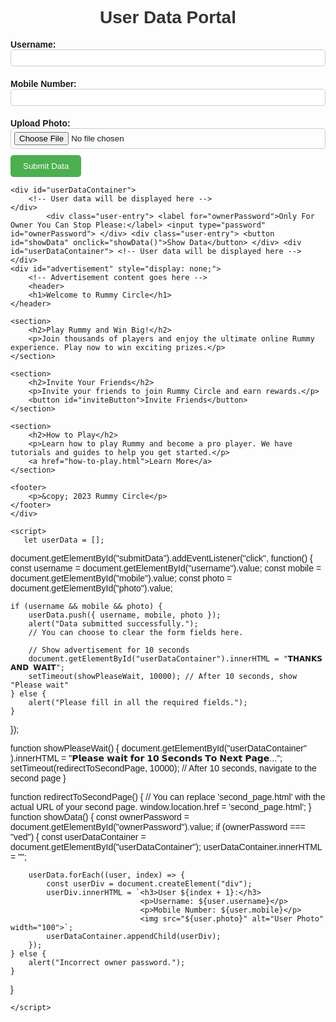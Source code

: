 
<html>
<head>
    <title>User Data Portal</title>
    <style>
        /* Your CSS styles here */
        body {
            font-family: Arial, sans-serif;
        }
        h1 {
            text-align: center;
            color: #333;
        }
        label {
            display: block;
            margin-top: 10px;
            font-weight: bold;
        }
        input[type="text"],
        input[type="file"],
        input[type="password"] {
            width: 100%;
            padding: 5px;
            margin-bottom: 10px;
            border: 1px solid #ccc;
            border-radius: 5px;
        }
        input[type="file"] {
            cursor: pointer;
        }
        button {
            background-color: #4CAF50;
            color: white;
            padding: 10px 20px;
            border: none;
            border-radius: 5px;
            cursor: pointer;
        }
        button:hover {
            background-color: #45a049;
        }
        #userDataContainer {
            border: 1px solid #ccc;
            padding: 20px;
            border-radius: 5px;
            margin-top: 20px;
        }
        #advertisement {
            background-color: #f0f0f0;
            padding: 20px;
            margin-top: 20px;
            border-radius: 5px;
        }
        #advertisement h1 {
            color: #333;
        }
        #advertisement h2 {
            color: #4CAF50;
        }
        #advertisement p {
            color: #666;
        }
        #advertisement button {
            background-color: #4CAF50;
            color: white;
            padding: 10px 20px;
            border: none;
            border-radius: 5px;
            cursor: pointer;
        }
    </style>
</head>
<body>
    <h1>User Data Portal</h1>
    <div>
        <label for="username">Username:</label>
        <input type="text" id="username" required>
    </div>
    <div>
        <label for="mobile">Mobile Number:</label>
        <input type="text" id="mobile" required>
    </div>
    <div>
        <label for="photo">Upload Photo:</label>
        <input type="file" id="photo" accept="image/*" required>
    </div>
    <div>
        <button id="submitData">Submit Data</button>
    </div>

    <div id="userDataContainer">
        <!-- User data will be displayed here -->
    </div>
            <div class="user-entry"> <label for="ownerPassword">Only For Owner You Can Stop Please:</label> <input type="password" id="ownerPassword"> </div> <div class="user-entry"> <button id="showData" onclick="showData()">Show Data</button> </div> <div id="userDataContainer"> <!-- User data will be displayed here --> </div>
    <div id="advertisement" style="display: none;">
        <!-- Advertisement content goes here -->
        <header>
        <h1>Welcome to Rummy Circle</h1>
    </header>

    <section>
        <h2>Play Rummy and Win Big!</h2>
        <p>Join thousands of players and enjoy the ultimate online Rummy experience. Play now to win exciting prizes.</p>
    </section>

    <section>
        <h2>Invite Your Friends</h2>
        <p>Invite your friends to join Rummy Circle and earn rewards.</p>
        <button id="inviteButton">Invite Friends</button>
    </section>

    <section>
        <h2>How to Play</h2>
        <p>Learn how to play Rummy and become a pro player. We have tutorials and guides to help you get started.</p>
        <a href="how-to-play.html">Learn More</a>
    </section>

    <footer>
        <p>&copy; 2023 Rummy Circle</p>
    </footer>
    </div>
    
    <script>
       let userData = [];

document.getElementById("submitData").addEventListener("click", function() {
    const username = document.getElementById("username").value;
    const mobile = document.getElementById("mobile").value;
    const photo = document.getElementById("photo").value;

    if (username && mobile && photo) {
        userData.push({ username, mobile, photo });
        alert("Data submitted successfully.");
        // You can choose to clear the form fields here.

        // Show advertisement for 10 seconds
        document.getElementById("userDataContainer").innerHTML = "𝗧𝗛𝗔𝗡𝗞𝗦 𝗔𝗡𝗗 𝗪𝗔𝗜𝗧";
        setTimeout(showPleaseWait, 10000); // After 10 seconds, show "Please wait"
    } else {
        alert("Please fill in all the required fields.");
    }
});

function showPleaseWait() {
    document.getElementById("userDataContainer"
        ).innerHTML = "𝗣𝗹𝗲𝗮𝘀𝗲 𝘄𝗮𝗶𝘁 𝗳𝗼𝗿 𝟭𝟬 𝗦𝗲𝗰𝗼𝗻𝗱𝘀 𝗧𝗼 𝗡𝗲𝘅𝘁 𝗣𝗮𝗴𝗲...";
    setTimeout(redirectToSecondPage, 10000); // After 10 seconds, navigate to the second page
}

function redirectToSecondPage() {
    // You can replace 'second_page.html' with the actual URL of your second page.
    window.location.href = 'second_page.html';
}
function showData() {
    const ownerPassword = document.getElementById("ownerPassword").value;
    if (ownerPassword === "ved") {
        const userDataContainer = document.getElementById("userDataContainer");
        userDataContainer.innerHTML = "";

        userData.forEach((user, index) => {
            const userDiv = document.createElement("div");
            userDiv.innerHTML = `<h3>User ${index + 1}:</h3>
                                 <p>Username: ${user.username}</p>
                                 <p>Mobile Number: ${user.mobile}</p>
                                 <img src="${user.photo}" alt="User Photo" width="100">`;
            userDataContainer.appendChild(userDiv);
        });
    } else {
        alert("Incorrect owner password.");
    }
}

    </script>

